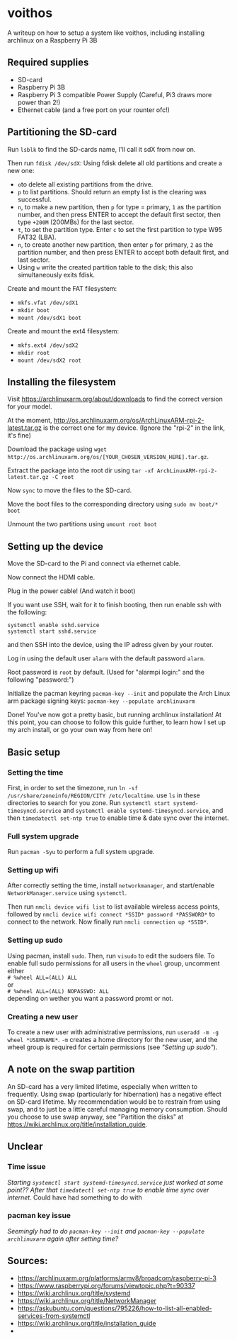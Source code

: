 # voithos
A writeup on how to setup a system like voithos, including installing archlinux on a Raspberry Pi 3B

## Required supplies
- SD-card
- Raspberry Pi 3B
- Raspberry Pi 3 compatible Power Supply (Careful, Pi3 draws more power than 2!)
- Ethernet cable (and a free port on your rounter ofc!)

## Partitioning the SD-card
Run ```lsblk``` to find the SD-cards name, I'll call it sdX from now on.

Then run ```fdisk /dev/sdX```:
Using fdisk delete all old partitions and create a new one:
- ```o```to delete all existing partitions from the drive.
- ```p``` to list partitions. Should return an empty list is the clearing was successful.
- ```n```, to make a new partition, then ```p``` for type = primary, ```1``` as the partition number, and then press ENTER to accept the default first sector, then type ```+200M``` (200MBs) for the last sector.
- ```t```, to set the partition type. Enter ```c``` to set the first partition to type W95 FAT32 (LBA).
- ```n```, to create another new partition, then enter ```p``` for primary, ```2``` as the partition number, and then press ENTER to accept both default first, and last sector.
- Using ```w``` write the created partition table to the disk; this also simultaneously exits fdisk.

Create and mount the FAT filesystem:
- ```mkfs.vfat /dev/sdX1```
- ```mkdir boot```
- ```mount /dev/sdX1 boot```

Create and mount the ext4 filesystem:
- ```mkfs.ext4 /dev/sdX2```
- ```mkdir root```
- ```mount /dev/sdX2 root```

## Installing the filesystem
Visit https://archlinuxarm.org/about/downloads to find the correct version for your model.

At the moment, http://os.archlinuxarm.org/os/ArchLinuxARM-rpi-2-latest.tar.gz is the correct one for my device. (Ignore the "rpi-2" in the link, it's fine)

Download the package using ```wget http://os.archlinuxarm.org/os/[YOUR_CHOSEN_VERSION_HERE].tar.gz```.

Extract the package into the root dir using ```tar -xf ArchLinuxARM-rpi-2-latest.tar.gz -C root```

Now ```sync``` to move the files to the SD-card.

Move the boot files to the corresponding directory using ```sudo mv boot/* boot```

Unmount the two partitions using ```umount root boot```

## Setting up the device
Move the SD-card to the Pi and connect via ethernet cable. 

Now connect the HDMI cable.

Plug in the power cable! (And watch it boot)

If you want use SSH, wait for it to finish booting, then run enable ssh with the following:

```systemctl enable sshd.service```  
```systemctl start sshd.service```

and then SSH into the device, using the IP adress given by your router.

Log in using the default user ```alarm``` with the default password ```alarm```.

Root password is ```root``` by default. (Used for "alarmpi login:" and the following "password:")

Initialize the pacman keyring ```pacman-key --init``` and populate the Arch Linux arm package signing keys: ```pacman-key --populate archlinuxarm```

Done! You've now got a pretty basic, but running archlinux installation! At this point, you can choose to follow this guide further, to learn how I set up my arch install, or go your own way from here on!

## Basic setup
### Setting the time
First, in order to set the timezone, run ```ln -sf /usr/share/zoneinfo/REGION/CITY /etc/localtime```. use ```ls``` in these directories to search for you zone.
Run ```systemctl start systemd-timesyncd.service``` and ```systemctl enable systemd-timesyncd.service```, and then ```timedatectl set-ntp true``` to enable time & date sync over the internet.

### Full system upgrade
Run ```pacman -Syu``` to perform a full system upgrade.

### Setting up wifi
After correctly setting the time, install ```networkmanager```, and start/enable ```NetworkManager.service``` using ```systemctl```.

Then run ```nmcli device wifi list``` to list available wireless access points, followed by ```nmcli device wifi connect *SSID* password *PASSWORD*``` to connect to the network. Now finally run ```nmcli connection up *SSID*```. 

### Setting up sudo
Using pacman, install ```sudo```. Then, run ```visudo``` to edit the sudoers file. To enable full sudo permissions for all users in the ```wheel``` group, uncomment either  
```# %wheel ALL=(ALL) ALL```  
or  
```# %wheel ALL=(ALL) NOPASSWD: ALL```  
depending on wether you want a password promt or not.

### Creating a new user
To create a new user with administrative permissions, run ```useradd -m -g wheel *USERNAME*```. ```-m``` creates a home directory for the new user, and the wheel group is required for certain permissions (see *"Setting up sudo"*).

## A note on the swap partition
An SD-card has a very limited lifetime, especially when written to frequently. Using swap (particularly for hibernation) has a negative effect on SD-card lifetime. My recommendation would be to restrain from using swap, and to just be a little careful managing memory consumption. Should you choose to use swap anyway, see "Partition the disks" at https://wiki.archlinux.org/title/installation_guide.

## Unclear
### Time issue
*Starting ```systemctl start systemd-timesyncd.service``` just worked at some point?? After that ```timedatectl set-ntp true``` to enable time sync over internet*. Could have had something to do with 
### pacman key issue
*Seemingly had to do ```pacman-key --init``` and ```pacman-key --populate archlinuxarm``` again after setting time?*


## Sources:
- https://archlinuxarm.org/platforms/armv8/broadcom/raspberry-pi-3
- https://www.raspberrypi.org/forums/viewtopic.php?t=90337
- https://wiki.archlinux.org/title/systemd
- https://wiki.archlinux.org/title/NetworkManager
- https://askubuntu.com/questions/795226/how-to-list-all-enabled-services-from-systemctl
- https://wiki.archlinux.org/title/installation_guide
- 
